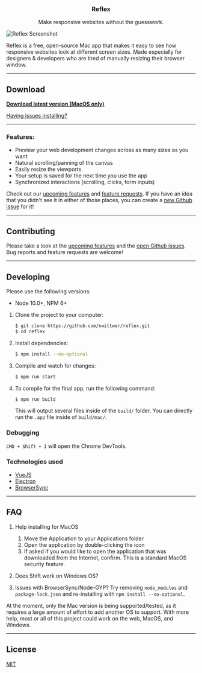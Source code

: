 <div >
    <h3 align="center">Reflex</h3>
    <p align="center">Make responsive websites without the guesswork.</p>
</div>

![Reflex Screenshot](screenshot.gif)

Reflex is a free, open-source Mac app that makes it easy to see how responsive websites look at different screen sizes. Made especially for designers & developers who are tired of manually resizing their browser window.

---

## Download

**[Download latest version (MacOS only)](https://github.com/nwittwer/Reflex/releases/latest)**

[Having issues installing?](#faq)

---

### Features:
- Preview your web development changes across as many sizes as you want
- Natural scrolling/panning of the canvas
- Easily resize the viewports
- Your setup is saved for the next time you use the app
- Synchronized interactions (scrolling, clicks, form inputs)

Check out our [upcoming features](../../projects) and [feature requests](../../issues&q=label%3Afeature-request). If you have an idea that you didn't see it in either of those places, you can create a [new Github issue](../../issues) for it!

---

## Contributing

Please take a look at the [upcoming features](../../projects) and the [open Github issues](../../issues). Bug reports and feature requests are welcome!

---

## Developing

Please use the following versions: 
- Node 10.0+, NPM 6+

1. Clone the project to your computer:
    ```sh
    $ git clone https://github.com/nwittwer/reflex.git
    $ cd reflex
    ```

2. Install dependencies:
    ```sh
    $ npm install --no-optional
    ```

3. Compile and watch for changes:
    ```sh
    $ npm run start
    ```

4. To compile for the final app, run the following command: 
    
    ```sh
    $ npm run build
    ```

    This will output several files inside of the `build/` folder. You can directly run the `.app` file inside of `build/mac/`.

### Debugging

`CMD + Shift + I` will open the Chrome DevTools.

### Technologies used

- [VueJS](https://vuejs.org/)
- [Electron](https://electronjs.org/)
- [BrowserSync](https://www.browsersync.io/)

---

## FAQ

1. Help installing for MacOS
    1. Move the Application to your Applications folder
    2. Open the application by double-clicking the icon
    3. If asked if you would like to open the application that was downloaded from the Internet, confirm. This is a standard MacOS security feature.

2. Does Shift work on Windows OS?
3. Issues with BrowserSync/Node-GYP? Try removing `node_modules` and `package-lock.json` and re-installing with `npm install --no-optional`.

At the moment, only the Mac version is being supported/tested, as it requires a large amount of effort to add another OS to support. With more help, most or all of this project could work on the web, MacOS, and Windows.

---

## License

[MIT](LICENSE)

